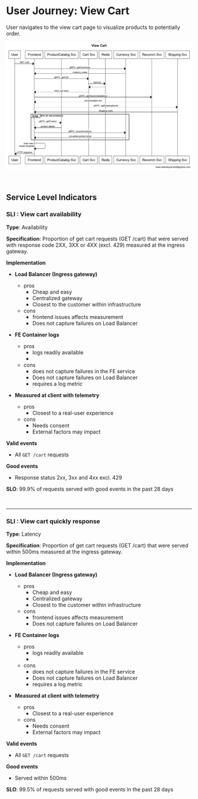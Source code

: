 # User Journey: View Cart

User navigates to the view cart page to visualize products to potentially order.

![diagram](img/view_cart.png "View Cart Sequence")

<br/>

## **Service Level Indicators**

### SLI : View cart availability

**Type**: Availability

**Specification**: Proportion of get cart requests (GET /cart) that were served with response code 2XX, 3XX or 4XX (excl. 429) measured at the ingress gateway.

**Implementation**
* **Load Balancer (Ingress gateway)**
    - pros
        - Cheap and easy
        - Centralized gateway
        - Closest to the customer within infrastructure
    - cons
        - frontend issues affects measurement
        - Does not capture failures on Load Balancer

* **FE Container logs**
    - pros
        - logs readily available
        - 
    - cons
        - does not capture failures in the FE service
        - Does not capture failures on Load Balancer
        - requires a log metric

* **Measured at client with telemetry**
    - pros
        - Closest to a real-user experience
    - cons
        - Needs consent
        - External factors may impact


**Valid events**

- All `GET /cart` requests

**Good events**

- Response status 2xx, 3xx and 4xx excl. 429

**SLO**: 99.9% of requests served with good events in the past 28 days

<br/>

---

### SLI : View cart quickly response

**Type**: Latency

**Specification**: Proportion of get cart requests (GET /cart) that were served within 500ms measured at the ingress gateway.

**Implementation**
* **Load Balancer (Ingress gateway)**
    - pros
        - Cheap and easy
        - Centralized gateway
        - Closest to the customer within infrastructure
    - cons
        - frontend issues affects measurement
        - Does not capture failures on Load Balancer

* **FE Container logs**
    - pros
        - logs readily available
        - 
    - cons
        - does not capture failures in the FE service
        - Does not capture failures on Load Balancer
        - requires a log metric

* **Measured at client with telemetry**
    - pros
        - Closest to a real-user experience
    - cons
        - Needs consent
        - External factors may impact

**Valid events**

- All `GET /cart` requests

**Good events**

- Served within 500ms

**SLO**: 99.5% of requests served with good events in the past 28 days

<br/>
